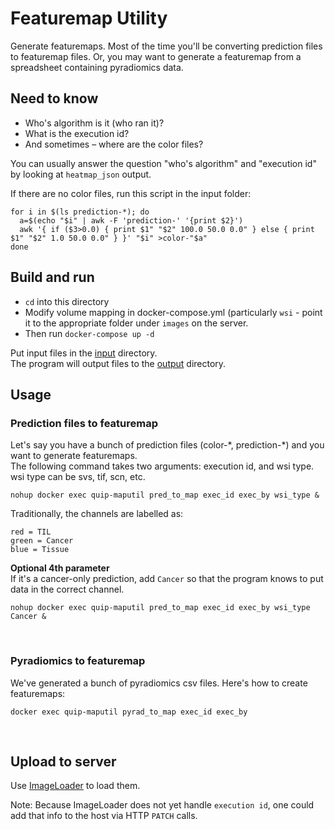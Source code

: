 # Featuremap Utility
Generate featuremaps.  Most of the time you'll be converting prediction files to featuremap files.
Or, you may want to generate a featuremap from a spreadsheet containing pyradiomics data.

## Need to know
* Who's algorithm is it (who ran it)?
* What is the execution id?
* And sometimes – where are the color files?

You can usually answer the question "who's algorithm" and "execution id" by looking at `heatmap_json` output.

If there are no color files, run this script in the input folder:

```
for i in $(ls prediction-*); do
  a=$(echo "$i" | awk -F 'prediction-' '{print $2}')
  awk '{ if ($3>0.0) { print $1" "$2" 100.0 50.0 0.0" } else { print $1" "$2" 1.0 50.0 0.0" } }' "$i" >color-"$a"
done
```

## Build and run

- `cd` into this directory
- Modify volume mapping in docker-compose.yml (particularly `wsi` - point it to the appropriate folder under `images` on the server.
- Then run `docker-compose up -d`

Put input files in the [input](input) directory.<br>
The program will output files to the [output](output) directory.<br>
<!-- IT'S USUALLY A GOOD IDEA TO TAG AN ABBREVIATED EXECID TO THE END OF THE FILENAMES SO YOU CAN DISTINGUISH THEM FROM OTHER FILES WITH THE SAME NAME -->


## Usage

### Prediction files to featuremap
Let's say you have a bunch of prediction files (color-\*, prediction-\*) and you want to generate featuremaps.<br>
The following command takes two arguments: execution id, and wsi type.<br>
wsi type can be svs, tif, scn, etc.

```
nohup docker exec quip-maputil pred_to_map exec_id exec_by wsi_type &
```

Traditionally, the channels are labelled as:
```
red = TIL
green = Cancer
blue = Tissue
```

**Optional 4th parameter**<br>
If it's a cancer-only prediction, add `Cancer` so that the program knows to put data in the correct channel.

```
nohup docker exec quip-maputil pred_to_map exec_id exec_by wsi_type Cancer &
```

<!-- Semi-related: Every time we add a new type (Pyradiomics, Gleason, etc.), quip admin has to add it to quip (field_map_type.map.node) -->

<br>


### Pyradiomics to featuremap
We've generated a bunch of pyradiomics csv files.  Here's how to create featuremaps:

```
docker exec quip-maputil pyrad_to_map exec_id exec_by
```
<br>

## Upload to server
Use [ImageLoader](https://github.com/SBU-BMI/ImageLoader) to load them.

Note: Because ImageLoader does not yet handle `execution id`, one could add that info to the host via HTTP `PATCH` calls.
<br>
